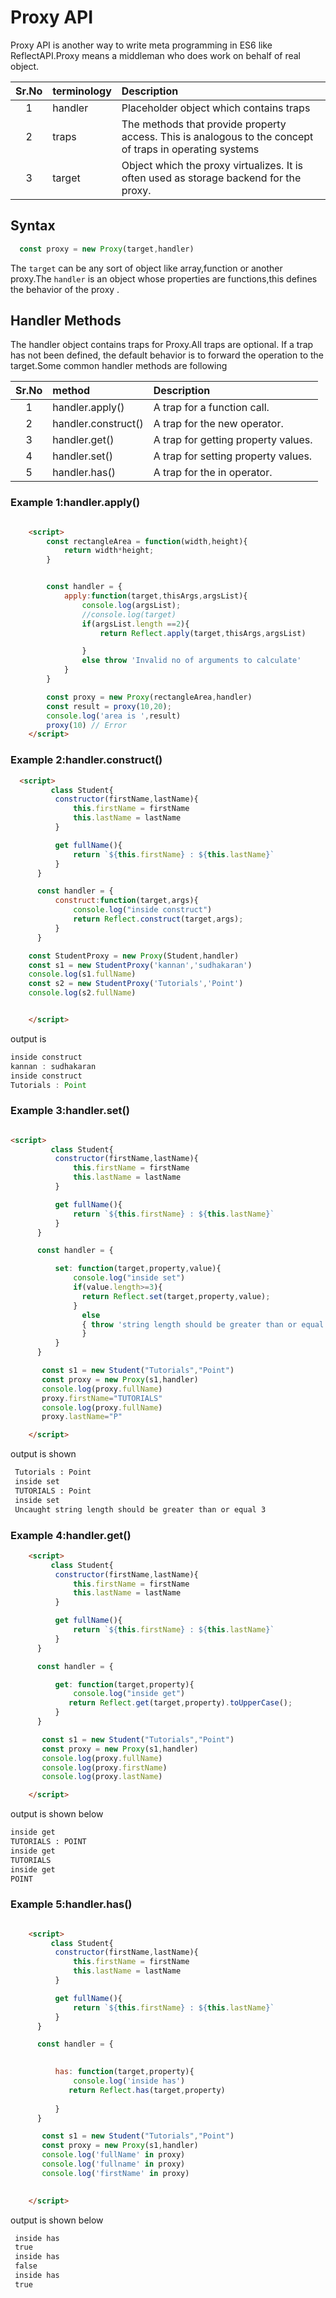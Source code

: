 # Proxy API

Proxy API is another way to write meta programming in ES6 like  ReflectAPI.Proxy means a middleman who does work on behalf of real object.

<!-- https://developer.mozilla.org/en-US/docs/Web/JavaScript/Reference/Global_Objects/Proxy -->

|Sr.No |  terminology    | Description|
|:----:|:----------|:-------|
|1|handler |Placeholder object which contains traps
|2|traps| The methods that provide property access. This is analogous to the concept of traps in operating systems
|3|target |Object which the proxy virtualizes. It is often used as storage backend for the proxy.

## Syntax

```js
  const proxy = new Proxy(target,handler)
```

The `target` can be any sort of object like array,function or another proxy.The `handler` is an object whose properties are functions,this defines the behavior of the proxy .

## Handler Methods

The handler object  contains traps for Proxy.All traps are optional. If a trap has not been defined, the default behavior is to forward the operation to the target.Some common handler methods are following

|Sr.No |  method    | Description|
|:----:|:----------|:-------|
|1|handler.apply() |A trap for a function call.
|2|handler.construct()| A trap for the new operator.
|3|handler.get() |A trap for getting property values.
|4|handler.set() |A trap for setting property values.
|5|handler.has() |A trap for the in operator.


### Example 1:handler.apply()


```html

    <script>
        const rectangleArea = function(width,height){
            return width*height;
        }


        const handler = {
            apply:function(target,thisArgs,argsList){
                console.log(argsList);
                //console.log(target)
                if(argsList.length ==2){
                    return Reflect.apply(target,thisArgs,argsList)

                }
                else throw 'Invalid no of arguments to calculate'
            }
        }

        const proxy = new Proxy(rectangleArea,handler)
        const result = proxy(10,20);
        console.log('area is ',result)
        proxy(10) // Error
    </script>

```


### Example 2:handler.construct()


```html
  <script>
         class Student{
          constructor(firstName,lastName){
              this.firstName = firstName
              this.lastName = lastName
          }

          get fullName(){
              return `${this.firstName} : ${this.lastName}`
          }
      }

      const handler = {
          construct:function(target,args){
              console.log("inside construct")
              return Reflect.construct(target,args);
          }
      }

    const StudentProxy = new Proxy(Student,handler)
    const s1 = new StudentProxy('kannan','sudhakaran')
    console.log(s1.fullName)
    const s2 = new StudentProxy('Tutorials','Point')
    console.log(s2.fullName)


    </script>


```

output is

```js
inside construct
kannan : sudhakaran
inside construct
Tutorials : Point
```

### Example 3:handler.set()

```html

<script>
         class Student{
          constructor(firstName,lastName){
              this.firstName = firstName
              this.lastName = lastName
          }

          get fullName(){
              return `${this.firstName} : ${this.lastName}`
          }
      }

      const handler = {

          set: function(target,property,value){
              console.log("inside set")
              if(value.length>=3){
                return Reflect.set(target,property,value);
              }
                else
                { throw 'string length should be greater than or equal 3'
                }
          }
      }

       const s1 = new Student("Tutorials","Point")
       const proxy = new Proxy(s1,handler)
       console.log(proxy.fullName)
       proxy.firstName="TUTORIALS"
       console.log(proxy.fullName)
       proxy.lastName="P"

    </script>

```

output is shown

```html
 Tutorials : Point
 inside set
 TUTORIALS : Point
 inside set
 Uncaught string length should be greater than or equal 3

```

### Example 4:handler.get()

```html
    <script>
         class Student{
          constructor(firstName,lastName){
              this.firstName = firstName
              this.lastName = lastName
          }

          get fullName(){
              return `${this.firstName} : ${this.lastName}`
          }
      }

      const handler = {

          get: function(target,property){
              console.log("inside get")
             return Reflect.get(target,property).toUpperCase();
          }
      }

       const s1 = new Student("Tutorials","Point")
       const proxy = new Proxy(s1,handler)
       console.log(proxy.fullName)
       console.log(proxy.firstName)
       console.log(proxy.lastName)

    </script>


```

output is shown below

```html
inside get
TUTORIALS : POINT
inside get
TUTORIALS
inside get
POINT
```

### Example 5:handler.has()


```html

    <script>
         class Student{
          constructor(firstName,lastName){
              this.firstName = firstName
              this.lastName = lastName
          }

          get fullName(){
              return `${this.firstName} : ${this.lastName}`
          }
      }

      const handler = {
       

          has: function(target,property){
              console.log('inside has')
             return Reflect.has(target,property)
               
          }
      }

       const s1 = new Student("Tutorials","Point")
       const proxy = new Proxy(s1,handler)
       console.log('fullName' in proxy)
       console.log('fullname' in proxy)
       console.log('firstName' in proxy)
      

    </script>


```

output is shown below

```html
 inside has
 true
 inside has
 false
 inside has
 true

```